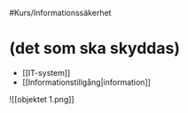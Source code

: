 #Kurs/Informationssäkerhet 

# (det som ska skyddas)

- [[IT-system]]
- [[Informationstillgång|information]]

![[objektet 1.png]]